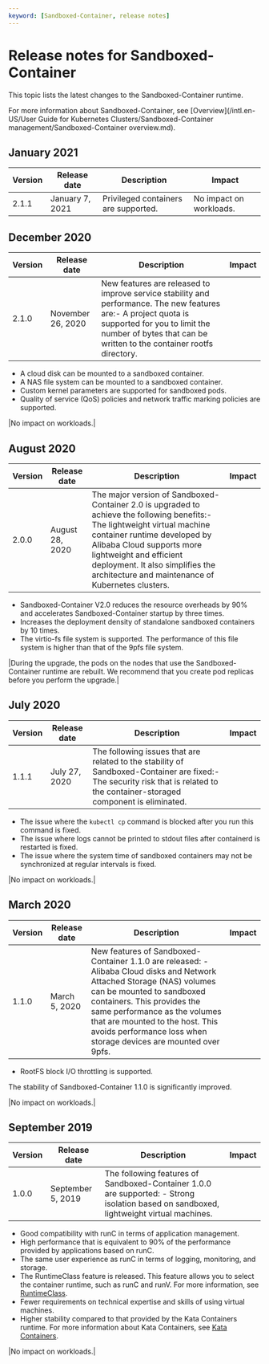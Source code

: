 ```yaml
---
keyword: [Sandboxed-Container, release notes]
---
```


# Release notes for Sandboxed-Container

This topic lists the latest changes to the Sandboxed-Container runtime.

For more information about Sandboxed-Container, see [Overview](/intl.en-US/User Guide for Kubernetes Clusters/Sandboxed-Container management/Sandboxed-Container overview.md).

## January 2021

|Version|Release date|Description|Impact|
|-------|------------|-----------|------|
|2.1.1|January 7, 2021|Privileged containers are supported.|No impact on workloads.|

## December 2020

|Version|Release date|Description|Impact|
|-------|------------|-----------|------|
|2.1.0|November 26, 2020|New features are released to improve service stability and performance. The new features are:-   A project quota is supported for you to limit the number of bytes that can be written to the container rootfs directory.
-   A cloud disk can be mounted to a sandboxed container.
-   A NAS file system can be mounted to a sandboxed container.
-   Custom kernel parameters are supported for sandboxed pods.
-   Quality of service \(QoS\) policies and network traffic marking policies are supported.

|No impact on workloads.|

## August 2020

|Version|Release date|Description|Impact|
|-------|------------|-----------|------|
|2.0.0|August 28, 2020|The major version of Sandboxed-Container 2.0 is upgraded to achieve the following benefits:-   The lightweight virtual machine container runtime developed by Alibaba Cloud supports more lightweight and efficient deployment. It also simplifies the architecture and maintenance of Kubernetes clusters.
-   Sandboxed-Container V2.0 reduces the resource overheads by 90% and accelerates Sandboxed-Container startup by three times.
-   Increases the deployment density of standalone sandboxed containers by 10 times.
-   The virtio-fs file system is supported. The performance of this file system is higher than that of the 9pfs file system.

|During the upgrade, the pods on the nodes that use the Sandboxed-Container runtime are rebuilt. We recommend that you create pod replicas before you perform the upgrade.|

## July 2020

|Version|Release date|Description|Impact|
|-------|------------|-----------|------|
|1.1.1|July 27, 2020|The following issues that are related to the stability of Sandboxed-Container are fixed:-   The security risk that is related to the container-storaged component is eliminated.
-   The issue where the `kubectl cp` command is blocked after you run this command is fixed.
-   The issue where logs cannot be printed to stdout files after containerd is restarted is fixed.
-   The issue where the system time of sandboxed containers may not be synchronized at regular intervals is fixed.

|No impact on workloads.|

## March 2020

|Version|Release date|Description|Impact|
|-------|------------|-----------|------|
|1.1.0|March 5, 2020|New features of Sandboxed-Container 1.1.0 are released: -   Alibaba Cloud disks and Network Attached Storage \(NAS\) volumes can be mounted to sandboxed containers. This provides the same performance as the volumes that are mounted to the host. This avoids performance loss when storage devices are mounted over 9pfs.
-   RootFS block I/O throttling is supported.

The stability of Sandboxed-Container 1.1.0 is significantly improved.

|No impact on workloads.|

## September 2019

|Version|Release date|Description|Impact|
|-------|------------|-----------|------|
|1.0.0|September 5, 2019|The following features of Sandboxed-Container 1.0.0 are supported: -   Strong isolation based on sandboxed, lightweight virtual machines.
-   Good compatibility with runC in terms of application management.
-   High performance that is equivalent to 90% of the performance provided by applications based on runC.
-   The same user experience as runC in terms of logging, monitoring, and storage.
-   The RuntimeClass feature is released. This feature allows you to select the container runtime, such as runC and runV. For more information, see [RuntimeClass](https://kubernetes.io/docs/concepts/containers/runtime-class/).
-   Fewer requirements on technical expertise and skills of using virtual machines.
-   Higher stability compared to that provided by the Kata Containers runtime. For more information about Kata Containers, see [Kata Containers](https://katacontainers.io/).

|No impact on workloads.|

